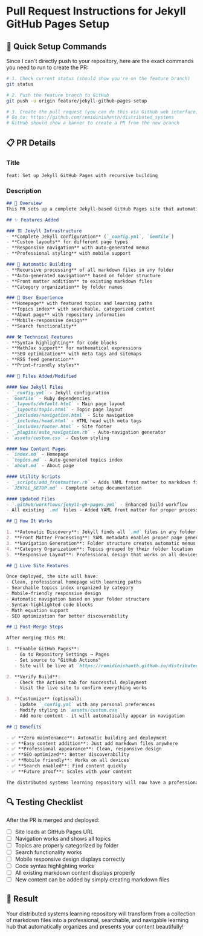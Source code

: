 # Pull Request Instructions for Jekyll GitHub Pages Setup

## 🚀 Quick Setup Commands

Since I can't directly push to your repository, here are the exact commands you need to run to create the PR:

```bash
# 1. Check current status (should show you're on the feature branch)
git status

# 2. Push the feature branch to GitHub
git push -u origin feature/jekyll-github-pages-setup

# 3. Create the pull request (you can do this via GitHub web interface)
# Go to: https://github.com/remidinishanth/distributed_systems
# GitHub should show a banner to create a PR from the new branch
```

## 📋 PR Details

### Title
```
feat: Set up Jekyll GitHub Pages with recursive building
```

### Description
```markdown
## 🎯 Overview
This PR sets up a complete Jekyll-based GitHub Pages site that automatically builds from all markdown files in the repository with recursive folder support.

## ✨ Features Added

### 🏗️ Jekyll Infrastructure
- **Complete Jekyll configuration** (`_config.yml`, `Gemfile`)
- **Custom layouts** for different page types
- **Responsive navigation** with auto-generated menus
- **Professional styling** with mobile support

### 🔄 Automatic Building
- **Recursive processing** of all markdown files in any folder
- **Auto-generated navigation** based on folder structure
- **Front matter addition** to existing markdown files
- **Category organization** by folder names

### 🎨 User Experience
- **Homepage** with featured topics and learning paths
- **Topics index** with searchable, categorized content
- **About page** with repository information
- **Mobile-responsive design**
- **Search functionality**

### 🛠️ Technical Features
- **Syntax highlighting** for code blocks
- **MathJax support** for mathematical expressions
- **SEO optimization** with meta tags and sitemaps
- **RSS feed generation**
- **Print-friendly styles**

### 📁 Files Added/Modified

#### New Jekyll Files
- `_config.yml` - Jekyll configuration
- `Gemfile` - Ruby dependencies
- `_layouts/default.html` - Main page layout
- `_layouts/topic.html` - Topic page layout
- `_includes/navigation.html` - Site navigation
- `_includes/head.html` - HTML head with meta tags
- `_includes/footer.html` - Site footer
- `_plugins/auto_navigation.rb` - Auto-navigation generator
- `assets/custom.css` - Custom styling

#### New Content Pages
- `index.md` - Homepage
- `topics.md` - Auto-generated topics index
- `about.md` - About page

#### Utility Scripts
- `_scripts/add_frontmatter.rb` - Adds YAML front matter to markdown files
- `JEKYLL_SETUP.md` - Complete setup documentation

#### Updated Files
- `.github/workflows/jekyll-gh-pages.yml` - Enhanced build workflow
- All existing `.md` files - Added YAML front matter for proper processing

## 🚀 How It Works

1. **Automatic Discovery**: Jekyll finds all `.md` files in any folder
2. **Front Matter Processing**: YAML metadata enables proper page generation
3. **Navigation Generation**: Folder structure creates automatic menus
4. **Category Organization**: Topics grouped by their folder location
5. **Responsive Layout**: Professional design that works on all devices

## 📱 Live Site Features

Once deployed, the site will have:
- Clean, professional homepage with learning paths
- Searchable topics index organized by category
- Mobile-friendly responsive design
- Automatic navigation based on your folder structure
- Syntax-highlighted code blocks
- Math equation support
- SEO optimization for better discoverability

## 🔧 Post-Merge Steps

After merging this PR:

1. **Enable GitHub Pages**:
   - Go to Repository Settings → Pages
   - Set source to "GitHub Actions"
   - Site will be live at `https://remidinishanth.github.io/distributed_systems`

2. **Verify Build**:
   - Check the Actions tab for successful deployment
   - Visit the live site to confirm everything works

3. **Customize** (optional):
   - Update `_config.yml` with any personal preferences
   - Modify styling in `assets/custom.css`
   - Add more content - it will automatically appear in navigation

## 🎯 Benefits

- ✅ **Zero maintenance**: Automatic building and deployment
- ✅ **Easy content addition**: Just add markdown files anywhere
- ✅ **Professional appearance**: Clean, responsive design
- ✅ **SEO optimized**: Better discoverability
- ✅ **Mobile friendly**: Works on all devices
- ✅ **Search enabled**: Find content quickly
- ✅ **Future proof**: Scales with your content

The distributed systems learning repository will now have a professional, navigable website that automatically updates whenever you add new content!
```

## 🔍 Testing Checklist

After the PR is merged and deployed:

- [ ] Site loads at GitHub Pages URL
- [ ] Navigation works and shows all topics
- [ ] Topics are properly categorized by folder
- [ ] Search functionality works
- [ ] Mobile responsive design displays correctly
- [ ] Code syntax highlighting works
- [ ] All existing markdown content displays properly
- [ ] New content can be added by simply creating markdown files

## 🎉 Result

Your distributed systems learning repository will transform from a collection of markdown files into a professional, searchable, and navigable learning hub that automatically organizes and presents your content beautifully!
```
